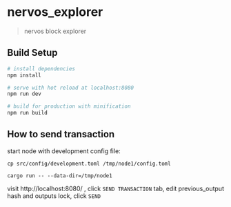 # nervos_explorer

> nervos block explorer

## Build Setup

``` bash
# install dependencies
npm install

# serve with hot reload at localhost:8080
npm run dev

# build for production with minification
npm run build
```

## How to send transaction

start node with development config file:
```
cp src/config/development.toml /tmp/node1/config.toml

cargo run -- --data-dir=/tmp/node1
```

visit http://localhost:8080/ , click `SEND TRANSACTION` tab, edit previous_output hash and outputs lock, click `SEND`
